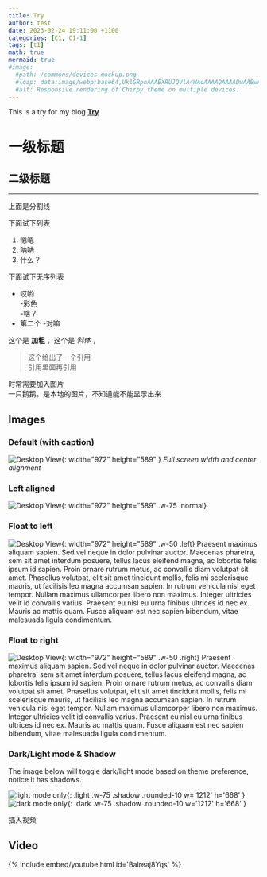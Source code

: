 ```yaml
---
title: Try
author: test
date: 2023-02-24 19:11:00 +1100
categories: [C1, C1-1]
tags: [t1]
math: true
mermaid: true
#image:
  #path: /commons/devices-mockup.png
  #lqip: data:image/webp;base64,UklGRpoAAABXRUJQVlA4WAoAAAAQAAAADwAABwAAQUxQSDIAAAARL0AmbZurmr57yyIiqE8oiG0bejIYEQTgqiDA9vqnsUSI6H+oAERp2HZ65qP/VIAWAFZQOCBCAAAA8AEAnQEqEAAIAAVAfCWkAALp8sF8rgRgAP7o9FDvMCkMde9PK7euH5M1m6VWoDXf2FkP3BqV0ZYbO6NA/VFIAAAA
  #alt: Responsive rendering of Chirpy theme on multiple devices.
---
```


This is a try for my blog [**Try**](https://faye4250.github.io/about/)


# 一级标题

## 二级标题

----------

上面是分割线

下面试下列表

1. 嗯嗯  
2. 呐呐  
3. 什么？

下面试下无序列表

- 哎哟  
  -彩色  
    -啥？  
- 第二个
  -对嘛


这个是 **加粗** ，这个是 *斜体* ，

> 这个给出了一个引用  
  > 引用里面再引用


时常需要加入图片  
一只鹅鹅。是本地的图片，不知道能不能显示出来

## Images

### Default (with caption)

![Desktop View](/posts/20230224/DSCF3512.jpg){: width="972" height="589" }
_Full screen width and center alignment_

### Left aligned

![Desktop View](/posts/20230224/DSCF3512.jpg){: width="972" height="589" .w-75 .normal}

### Float to left

![Desktop View](/posts/20230224/DSCF3512.jpg){: width="972" height="589" .w-50 .left}
Praesent maximus aliquam sapien. Sed vel neque in dolor pulvinar auctor. Maecenas pharetra, sem sit amet interdum posuere, tellus lacus eleifend magna, ac lobortis felis ipsum id sapien. Proin ornare rutrum metus, ac convallis diam volutpat sit amet. Phasellus volutpat, elit sit amet tincidunt mollis, felis mi scelerisque mauris, ut facilisis leo magna accumsan sapien. In rutrum vehicula nisl eget tempor. Nullam maximus ullamcorper libero non maximus. Integer ultricies velit id convallis varius. Praesent eu nisl eu urna finibus ultrices id nec ex. Mauris ac mattis quam. Fusce aliquam est nec sapien bibendum, vitae malesuada ligula condimentum.

### Float to right

![Desktop View](/posts/20230224/DSCF3512.jpg){: width="972" height="589" .w-50 .right}
Praesent maximus aliquam sapien. Sed vel neque in dolor pulvinar auctor. Maecenas pharetra, sem sit amet interdum posuere, tellus lacus eleifend magna, ac lobortis felis ipsum id sapien. Proin ornare rutrum metus, ac convallis diam volutpat sit amet. Phasellus volutpat, elit sit amet tincidunt mollis, felis mi scelerisque mauris, ut facilisis leo magna accumsan sapien. In rutrum vehicula nisl eget tempor. Nullam maximus ullamcorper libero non maximus. Integer ultricies velit id convallis varius. Praesent eu nisl eu urna finibus ultrices id nec ex. Mauris ac mattis quam. Fusce aliquam est nec sapien bibendum, vitae malesuada ligula condimentum.

### Dark/Light mode & Shadow

The image below will toggle dark/light mode based on theme preference, notice it has shadows.

![light mode only](/posts/20230224/DSCF3512.jpg){: .light .w-75 .shadow .rounded-10 w='1212' h='668' }
![dark mode only](/posts/20230224/DSCF3512.jpg){: .dark .w-75 .shadow .rounded-10 w='1212' h='668' }


插入视频

## Video

{% include embed/youtube.html id='Balreaj8Yqs' %}

